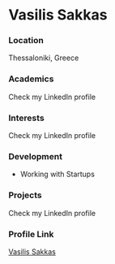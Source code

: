 # Vasilis Sakkas

### Location

Thessaloniki, Greece

### Academics

Check my LinkedIn profile

### Interests

Check my LinkedIn profile

### Development

- Working with Startups

### Projects

Check my LinkedIn profile

### Profile Link

[Vasilis Sakkas](https://github.com/billsakkas)
